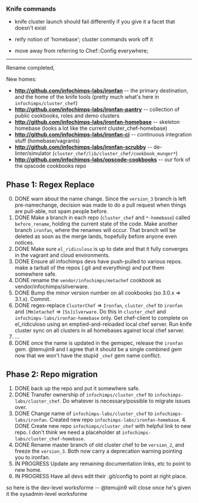### Knife commands

* knife cluster launch should fail differently if you give it a facet that doesn't exist


* reify notion of 'homebase'; cluster commands work off it
* move away from referring to Chef::Config everywhere; 


__________________________________________________________________________

Rename completed, 

New homes:

* **http://github.com/infochimps-labs/ironfan** -- the primary destination, and the home of the knife tools (pretty much what's here in `infochimps/cluster_chef`)
* **http://github.com/infochimps-labs/ironfan-pantry** -- collection of public cookbooks, roles and demo clusters
* **http://github.com/infochimps-labs/ironfan-homebase** -- skeleton homebase (looks a lot like the current cluster_chef-homebase)
* **http://github.com/infochimps-labs/ironfan-ci** -- continuous integration stuff (homebase/vagrants)
* **http://github.com/infochimps-labs/ironfan-scrubby** -- de-linter/simulator (`cluster_chef/lib/cluster_chef/cookbook_munger*`)
* **http://github.com/infochimps-labs/opscode-cookbooks** -- our fork of the opscode cookbooks repo

## Phase 1: Regex Replace

0. DONE warn about the name change. Since the `version_3` branch is left pre-namechange, decision was made to do a pull request when things are pull-able, not spam people before.
1. DONE Make a branch in each repo (`cluster_chef` and `*-homebase`) called `before_rename`, holding the current state of the code. Make another branch `ironfan`, where the renames will occur. That branch will be deleted as soon as the merge lands, hopefully before anyone even notices.
2. DONE Make sure `el_ridiculoso` is up to date and that it fully converges in the vagrant and cloud environments.
3. DONE Ensure all infochimps devs have push-pulled to various repos. make a tarball of the repos (.git and everything) and put them somewhere safe.
4. DONE rename the `vendor/infochimps/metachef` cookbook as vendor/infochimps/silverware. 
5. DONE Bump the *minor* version number on all cookbooks (so 3.0.x => 3.1.x). Commit.
6. DONE regex-replace `ClusterChef` => `Ironfan`, `cluster_chef` to `ironfan`  and `[Mm]etachef` => `[Ss]ilverware`. Do this in `cluster_chef` and `infochimps-labs/ironfan-homebase` only.  Get chef-client to complete on el_ridiculoso using an emptied-and-reloaded local chef server. Run knife cluster sync on all clusters in all homebases against local chef server.
7. ...
12. DONE once the name is updated in the gemspec, release the `ironfan` gem. @temujin9 and I agree that it should be a single combined gem now that we won't have the stupid `_chef` gem name conflict.

## Phase 2: Repo migration

1. DONE back up the repo and put it somewhere safe.
2. DONE Transfer ownership of `infochimps/cluster_chef` to `infochimps-labs/cluster_chef`. Do whatever is necessary/possible to migrate issues over.
3. DONE Change name of `infochimps-labs/cluster_chef` to `infochimps-labs/ironfan`. Created new repo `infochimps-labs/ironfan-homebase`. 4. DONE Create new repo `infochimps/cluster_chef` with helpful link to new repo. I don't think we need a placeholder at `infochimps-labs/cluster_chef-homebase`.
5. DONE Rename master branch of old cluster chef to be `version_2`, and freeze the `version_3`. Both now carry a deprecation warning pointing you to ironfan. 
6. IN PROGRESS Update any remaining documentation links, etc to point to new home.
7. IN PROGRESS Have all devs edit their .git/config to point at right place.

so here is the dev-level worksforme -- @temujin9 will close once he's given it the sysadmin-level worksforme
